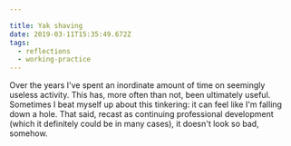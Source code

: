 ```yaml
---

title: Yak shaving
date: 2019-03-11T15:35:49.672Z
tags:
  - reflections
  - working-practice
---
```

Over the years I've spent an inordinate amount of time on seemingly useless activity. This has, more often than not, been ultimately useful. Sometimes I beat myself up about this tinkering: it can feel like I'm falling down a hole. That said, recast as continuing professional development (which it definitely could be in many cases), it doesn't look so bad, somehow.
